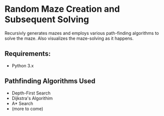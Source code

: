 <h1>Random Maze Creation and Subsequent Solving</h1>
Recursivly generates mazes and employs various path-finding algorithms to solve the maze. Also visualizes the maze-solving as it happens.


<h2>Requirements:</h2>
 
 - Python 3.x
 
 <h2>Pathfinding Algorithms Used</h2>
 
 - Depth-First Search
 - Dijkstra's Algorithim
 - A* Search
 - (more to come)
